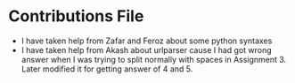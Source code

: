 # Contributions File
- I have taken help from Zafar and Feroz about some python syntaxes
- I have taken help from Akash about urlparser cause I had got wrong answer when I was trying to split normally with spaces in Assignment 3. Later modified it for getting answer of 4 and 5.
